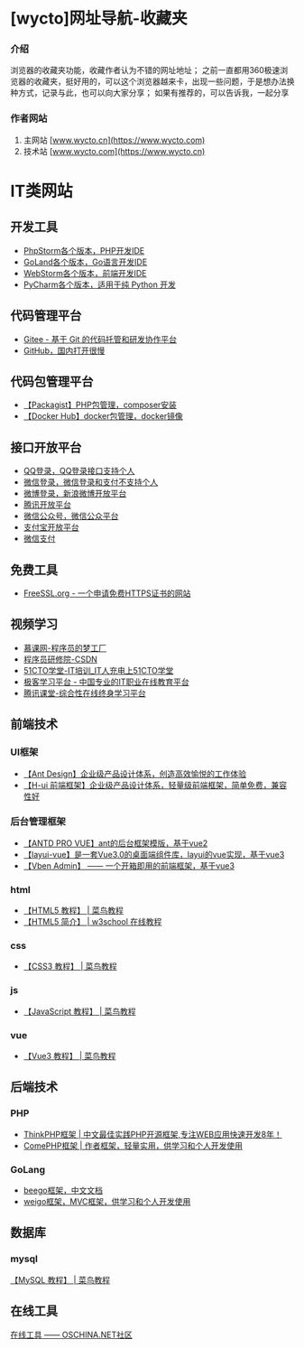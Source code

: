 # [wycto]网址导航-收藏夹

### 介绍
浏览器的收藏夹功能，收藏作者认为不错的网址地址；
之前一直都用360极速浏览器的收藏夹，挺好用的，可以这个浏览器越来卡，出现一些问题，于是想办法换种方式，记录与此，也可以向大家分享；
如果有推荐的，可以告诉我，一起分享

### 作者网站
1. 主网站 [www.wycto.cn](https://www.wycto.com)
2. 技术站 [www.wycto.com](https://www.wycto.cn) 

# IT类网站
## 开发工具
- [PhpStorm各个版本，PHP开发IDE](https://www.jetbrains.com/zh-cn/phpstorm/download/other.html)
- [GoLand各个版本，Go语言开发IDE](https://www.jetbrains.com/zh-cn/go/download/other.html)
- [WebStorm各个版本，前端开发IDE](https://www.jetbrains.com/zh-cn/webstorm/download/other.html)
- [PyCharm各个版本，适用于纯 Python 开发](https://www.jetbrains.com/zh-cn/pycharm/download/other.html)

## 代码管理平台
- [Gitee - 基于 Git 的代码托管和研发协作平台](https://gitee.com/)
- [GitHub，国内打开很慢](https://github.com/)

## 代码包管理平台
- [【Packagist】PHP包管理，composer安装](https://packagist.org/)
- [【Docker Hub】docker包管理，docker镜像](https://hub.docker.com/)


## 接口开放平台
- [QQ登录，QQ登录接口支持个人](https://connect.qq.com/)
- [微信登录，微信登录和支付不支持个人](https://open.weixin.qq.com/)
- [微博登录，新浪微博开放平台](https://open.weibo.com/)
- [腾讯开放平台](https://open.tencent.com/)
- [微信公众号，微信公众平台](https://mp.weixin.qq.com/)
- [支付宝开放平台](https://open.alipay.com/)
- [微信支付](https://pay.weixin.qq.com)

## 免费工具
- [FreeSSL.org - 一个申请免费HTTPS证书的网站](https://freessl.org/)

## 视频学习
- [慕课网-程序员的梦工厂](https://www.imooc.com/)
- [程序员研修院-CSDN](https://edu.csdn.net/)
- [51CTO学堂-IT培训_IT人充电上51CTO学堂](https://edu.51cto.com/)
- [极客学习平台 - 中国专业的IT职业在线教育平台](51CTO学堂-IT培训_IT人充电上51CTO学堂)
- [腾讯课堂-综合性在线终身学习平台](https://ke.qq.com/)


## 前端技术
### UI框架
- [【Ant Design】企业级产品设计体系，创造高效愉悦的工作体验](https://ant.design/index-cn)  
- [【H-ui 前端框架】企业级产品设计体系，轻量级前端框架，简单免费，兼容性好](http://www.h-ui.net/)

### 后台管理框架
- [【ANTD PRO VUE】ant的后台框架模版，基于vue2](https://pro.antdv.com/)
- [【layui-vue】是一套Vue3.0的桌面端组件库，layui的vue实现，基于vue3](http://www.layui-vue.com/zh-CN/index)
- [【Vben Admin】 —— 一个开箱即用的前端框架，基于vue3](https://vvbin.cn/doc-next/)

### html
- [【HTML5 教程】 | 菜鸟教程](https://www.runoob.com/html/html5-intro.html)
- [【HTML5 简介】 | w3school 在线教程](https://www.w3school.com.cn/html/html5_intro.asp)

### css
- [【CSS3 教程】 | 菜鸟教程](https://www.runoob.com/css3/css3-tutorial.html)

### js
- [【JavaScript 教程】 | 菜鸟教程](https://www.runoob.com/js/js-tutorial.html)

### vue
- [【Vue3 教程】 | 菜鸟教程](https://www.runoob.com/vue3/vue3-tutorial.html)

## 后端技术
### PHP
- [ThinkPHP框架 | 中文最佳实践PHP开源框架,专注WEB应用快速开发8年！](https://www.thinkphp.cn/)
- [ComePHP框架 | 作者框架，轻量实用，供学习和个人开发使用](https://gitee.com/wycto/comephp)

### GoLang
- [beego框架，中文文档](https://www.topgoer.com/beego%E6%A1%86%E6%9E%B6/)
- [weigo框架，MVC框架，供学习和个人开发使用](https://gitee.com/wycto/weigo)

## 数据库
### mysql
[【MySQL 教程】 | 菜鸟教程](https://www.runoob.com/mysql/mysql-tutorial.html)

## 在线工具
[在线工具 —— OSCHINA.NET社区](https://tool.oschina.net/)
